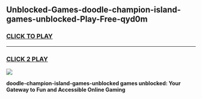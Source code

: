 
## Unblocked-Games-doodle-champion-island-games-unblocked-Play-Free-qyd0m
<h3>
<a href="https://premium76.site?title=doodle-champion-island-games-unblocked&ref=10A">CLICK TO PLAY</a></h3>
<hr>

<h3>
<a href="https://premium76.site?title=doodle-champion-island-games-unblocked&ref=10A">CLICK 2 PLAY</a>
  
</h3>

<a href="https://premium76.site?title=doodle-champion-island-games-unblocked&ref=10A"><img src="https://clearcache.store/games.png"></a>


**doodle-champion-island-games-unblocked games unblocked: Your Gateway to Fun and Accessible Online Gaming**
